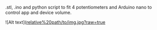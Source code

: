 .stl, .ino and python script to fit 4 potentiometers and Arduino nano to control app and device volume. 

![Alt text]([relative%20path/to/img.jpg?raw=true](http://url/to/img.png](https://github.com/AudunKodehode/4-potentiometer-python-volume-control/blob/main/20240708_174220.png?raw=true) "Title")
